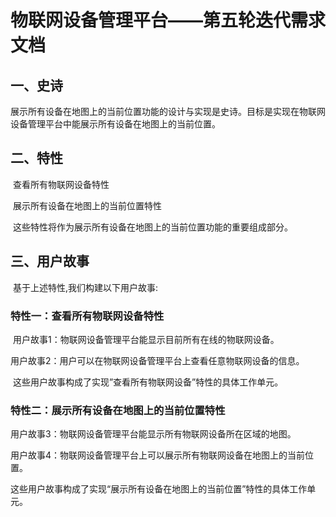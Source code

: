 # 物联网设备管理平台——第五轮迭代需求文档



## 一、史诗

​	展示所有设备在地图上的当前位置功能的设计与实现是史诗。目标是实现在物联网设备管理平台中能展示所有设备在地图上的当前位置。



## 二、特性

​	查看所有物联网设备特性

​	展示所有设备在地图上的当前位置特性

​	这些特性将作为展示所有设备在地图上的当前位置功能的重要组成部分。



## 三、用户故事

​	基于上述特性,我们构建以下用户故事:

### 特性一：查看所有物联网设备特性

​	用户故事1：物联网设备管理平台能显示目前所有在线的物联网设备。

​	用户故事2：用户可以在物联网设备管理平台上查看任意物联网设备的信息。

​	这些用户故事构成了实现”查看所有物联网设备”特性的具体工作单元。



### 特性二：展示所有设备在地图上的当前位置特性

​	用户故事3：物联网设备管理平台能显示所有物联网设备所在区域的地图。

​	用户故事4：物联网设备管理平台上可以展示所有物联网设备在地图上的当前位置。

​	这些用户故事构成了实现“展示所有设备在地图上的当前位置”特性的具体工作单元。

